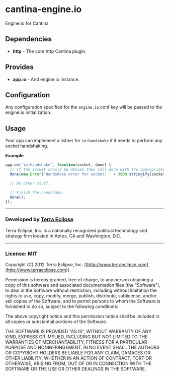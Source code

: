 cantina-engine.io
=================

Engine.io for Cantina

Dependencies
------------
- **http** - The core http Cantina plugin.

Provides
--------
- **app.io** - And engine.io instance.

Configuration
-------------
Any configuration specified for the `engine.io` conf key will be passed to the
engine.io initialization.

Usage
-----
Your app can implement a listner for `io:handshake` if it needs to perform any
socket handshaking.

**Example**
```js
app.on('io:handshake', function(socket, done) {
  // If the socket should be denied then call done with the appropriate error.
  done(new Error('Handshake error for socket: ' + JSON.stringify(socket)));

  // Do other stuff.

  // Finish the handshake.
  done();
});
```

- - -

### Developed by [Terra Eclipse](http://www.terraeclipse.com)
Terra Eclipse, Inc. is a nationally recognized political technology and
strategy firm located in Aptos, CA and Washington, D.C.

- - -

### License: MIT
Copyright (C) 2012 Terra Eclipse, Inc. ([http://www.terraeclipse.com](http://www.terraeclipse.com))

Permission is hereby granted, free of charge, to any person obtaining a copy
of this software and associated documentation files (the "Software"), to deal
in the Software without restriction, including without limitation the rights
to use, copy, modify, merge, publish, distribute, sublicense, and/or sell
copies of the Software, and to permit persons to whom the Software is furnished
to do so, subject to the following conditions:

The above copyright notice and this permission notice shall be included in
all copies or substantial portions of the Software.

THE SOFTWARE IS PROVIDED "AS IS", WITHOUT WARRANTY OF ANY KIND, EXPRESS OR
IMPLIED, INCLUDING BUT NOT LIMITED TO THE WARRANTIES OF MERCHANTABILITY,
FITNESS FOR A PARTICULAR PURPOSE AND NONINFRINGEMENT. IN NO EVENT SHALL THE
AUTHORS OR COPYRIGHT HOLDERS BE LIABLE FOR ANY CLAIM, DAMAGES OR OTHER
LIABILITY, WHETHER IN AN ACTION OF CONTRACT, TORT OR OTHERWISE, ARISING FROM,
OUT OF OR IN CONNECTION WITH THE SOFTWARE OR THE USE OR OTHER DEALINGS IN THE
SOFTWARE.